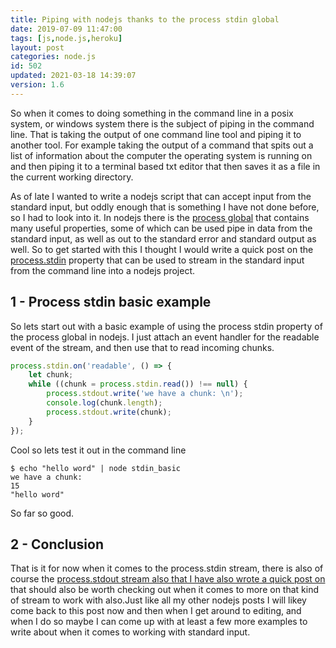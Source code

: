 ```yaml
---
title: Piping with nodejs thanks to the process stdin global
date: 2019-07-09 11:47:00
tags: [js,node.js,heroku]
layout: post
categories: node.js
id: 502
updated: 2021-03-18 14:39:07
version: 1.6
---
```


So when it comes to doing something in the command line in a posix system, or windows system there is the subject of piping in the command line. That is taking the output of one command line tool and piping it to another tool. For example taking the output of a command that spits out a list of information about the computer the operating system is running on and then piping it to a terminal based txt editor that then saves it as a file in the current working directory.

As of late I wanted to write a nodejs script that can accept input from the standard input, but oddly enough that is something I have not done before, so I had to look into it. In nodejs there is the [process global](https://nodejs.org/api/process.html#process_process) that contains many useful properties, some of which can be used pipe in data from the standard input, as well as out to the standard error and standard output as well. So to get started with this I thought I would write a quick post on the [process.stdin](https://nodejs.org/api/process.html#process_process_stdin) property that can be used to stream in the standard input from the command line into a nodejs project.

<!-- more -->

## 1 - Process stdin basic example

So lets start out with a basic example of using the process stdin property of the process global in nodejs. I just attach an event handler for the readable event of the stream, and then use that to read incoming chunks.

```js
process.stdin.on('readable', () => {
    let chunk;
    while ((chunk = process.stdin.read()) !== null) {
        process.stdout.write('we have a chunk: \n');
        console.log(chunk.length);
        process.stdout.write(chunk);
    }
});
```

Cool so lets test it out in the command line

```
$ echo "hello word" | node stdin_basic
we have a chunk:
15
"hello word"
```

So far so good.

## 2 - Conclusion

That is it for now when it comes to the process.stdin stream, there is also of course the [process.stdout stream also that I have also wrote a quick post on](/2021/03/18/nodejs-process-stdout/) that should also be worth checking out when it comes to more on that kind of stream to work with also.Just like all my other nodejs posts I will likey come back to this post now and then when I get around to editing, and when I do so maybe I can come up with at least a few more examples to write about when it comes to working with standard input.
